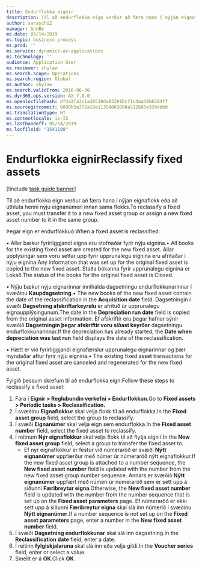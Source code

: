 ```yaml
---
title: Endurflokka eignir
description: Til að endurflokka eign verður að færa hana í nýjan eignaflokk eða að úthluta henni nýju eignanúmeri innan sama flokks.
author: saraschi2
manager: AnnBe
ms.date: 05/14/2019
ms.topic: business-process
ms.prod: ''
ms.service: dynamics-ax-applications
ms.technology: ''
audience: Application User
ms.reviewer: shylaw
ms.search.scope: Operations
ms.search.region: Global
ms.author: shylaw
ms.search.validFrom: 2016-06-30
ms.dyn365.ops.version: AX 7.0.0
ms.openlocfilehash: df4a2fa3c1a38519da83391bcf1c4aa38b6504ff
ms.sourcegitcommit: 6890b5a372a18e11354003098a512685e339ddb0
ms.translationtype: HT
ms.contentlocale: is-IS
ms.lasthandoff: 05/14/2019
ms.locfileid: "1541198"
---
```

# <a name="reclassify-fixed-assets"></a><span data-ttu-id="724fa-103">Endurflokka eignir</span><span class="sxs-lookup"><span data-stu-id="724fa-103">Reclassify fixed assets</span></span>

[!include [task guide banner](../../includes/task-guide-banner.md)]

<span data-ttu-id="724fa-104">Til að endurflokka eign verður að færa hana í nýjan eignaflokk eða að úthluta henni nýju eignanúmeri innan sama flokks.</span><span class="sxs-lookup"><span data-stu-id="724fa-104">To reclassify a fixed asset, you must transfer it to a new fixed asset group or assign a new fixed asset number to it in the same group.</span></span> 

<span data-ttu-id="724fa-105">Þegar eign er endurflokkuð:</span><span class="sxs-lookup"><span data-stu-id="724fa-105">When a fixed asset is reclassified:</span></span>

<span data-ttu-id="724fa-106">• Allar bækur fyrirliggjandi eigna eru stofnaðar fyrir nýju eignina.</span><span class="sxs-lookup"><span data-stu-id="724fa-106">• All books for the existing fixed asset are created for the new fixed asset.</span></span> <span data-ttu-id="724fa-107">Allar upplýsingar sem voru settar upp fyrir upprunalegu eignina eru afritaðar í nýju eignina.</span><span class="sxs-lookup"><span data-stu-id="724fa-107">Any information that was set up for the original fixed asset is copied to the new fixed asset.</span></span> <span data-ttu-id="724fa-108">Staða bókanna fyrir upprunalegu eignina er Lokað.</span><span class="sxs-lookup"><span data-stu-id="724fa-108">The status of the books for the original fixed asset is Closed.</span></span> 

<span data-ttu-id="724fa-109">• Nýju bækur nýju eignarinnar innihalda dagsetningu endurflokkunarinnar í svæðinu **Kaupdagsetning**.</span><span class="sxs-lookup"><span data-stu-id="724fa-109">• The new books of the new fixed asset contain the date of the reclassification in the **Acquisition date** field.</span></span> <span data-ttu-id="724fa-110">Dagsetningin í svæði **Dagsetning afskriftarkeyrslu** er afrituð úr upprunalegu eignaupplýsingunum.</span><span class="sxs-lookup"><span data-stu-id="724fa-110">The date in the **Depreciation run date** field is copied from the original asset information.</span></span> <span data-ttu-id="724fa-111">Ef afskriftir eru þegar hafnar sýnir svæðið **Dagsetningin þegar afskriftir voru síðast keyrðar** dagsetningu endurflokkunarinnar.</span><span class="sxs-lookup"><span data-stu-id="724fa-111">If the depreciation has already started, the **Date when depreciation was last run** field displays the date of the reclassification.</span></span> 

<span data-ttu-id="724fa-112">• Hætt er við fyrirliggjandi eignafærslur upprunalegu eignarinnar og þær myndaðar aftur fyrir nýju eignina.</span><span class="sxs-lookup"><span data-stu-id="724fa-112">• The existing fixed asset transactions for the original fixed asset are canceled and regenerated for the new fixed asset.</span></span>

<span data-ttu-id="724fa-113">Fylgið þessum skrefum til að endurflokka eign:</span><span class="sxs-lookup"><span data-stu-id="724fa-113">Follow these steps to reclassify a fixed asset:</span></span>

1. <span data-ttu-id="724fa-114">Fara í **Eignir > Reglubundin verkefni > Endurflokkun.**</span><span class="sxs-lookup"><span data-stu-id="724fa-114">Go to **Fixed assets > Periodic tasks > Reclassification.**</span></span>
2. <span data-ttu-id="724fa-115">Í svæðinu **Eignaflokkur** skal velja flokk til að endurflokka.</span><span class="sxs-lookup"><span data-stu-id="724fa-115">In the **Fixed asset group** field, select the group to reclassify.</span></span>
3. <span data-ttu-id="724fa-116">Í svæði **Eignanúmer** skal velja eign sem endurflokka.</span><span class="sxs-lookup"><span data-stu-id="724fa-116">In the **Fixed asset number** field, select the fixed asset to reclassify.</span></span>
4. <span data-ttu-id="724fa-117">Í reitnum **Nýr eignaflokkur** skal velja flokk til að flytja eign í.</span><span class="sxs-lookup"><span data-stu-id="724fa-117">In the **New fixed asset group** field, select a group to transfer the fixed asset to.</span></span>
    * <span data-ttu-id="724fa-118">Ef nýr eignaflokkur er festur við númeraröð er svæði **Nýtt eignanúmer** uppfærður með númer úr númeraröð nýtt eignaflokkur.</span><span class="sxs-lookup"><span data-stu-id="724fa-118">If the new fixed asset group is attached to a number sequence, the **New fixed asset number** field is updated with the number from the new fixed asset group number sequence.</span></span> <span data-ttu-id="724fa-119">Annars er svæðið **Nýtt eignanúmer** uppfært með númeri úr númeraröð sem er sett upp á síðunni **Færibreytur eigna**.</span><span class="sxs-lookup"><span data-stu-id="724fa-119">Otherwise, the **New fixed asset number** field is updated with the number from the number sequence that is set up on the **Fixed asset parameters** page.</span></span> <span data-ttu-id="724fa-120">Ef númeraröð er ekki sett upp á síðunni **Færibreytur eigna** skal slá inn númerið í svæðinu **Nýtt eignanúmer**.</span><span class="sxs-lookup"><span data-stu-id="724fa-120">If a number sequence is not set up on the **Fixed asset parameters** page, enter a number in the **New fixed asset number** field.</span></span>  
5. <span data-ttu-id="724fa-121">Í svæði **Dagsetning endurflokkunar** skal slá inn dagsetning.</span><span class="sxs-lookup"><span data-stu-id="724fa-121">In the **Reclassification date** field, enter a date.</span></span>
6. <span data-ttu-id="724fa-122">Í reitinn **fylgiskjalaruna** skal slá inn eða velja gildi.</span><span class="sxs-lookup"><span data-stu-id="724fa-122">In the **Voucher series** field, enter or select a value.</span></span>
7. <span data-ttu-id="724fa-123">Smellt er á **OK**.</span><span class="sxs-lookup"><span data-stu-id="724fa-123">Click **OK**.</span></span>
